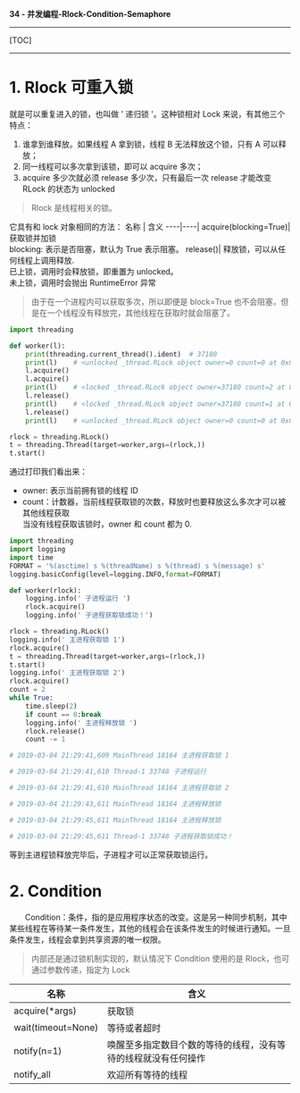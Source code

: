 **34 - 并发编程-Rlock-Condition-Semaphore**

---

[TOC]

---

# 1. Rlock 可重入锁
就是可以重复进入的锁，也叫做 ' 递归锁 '。这种锁相对 Lock 来说，有其他三个特点：
1. 谁拿到谁释放。如果线程 A 拿到锁，线程 B 无法释放这个锁，只有 A 可以释放；
2. 同一线程可以多次拿到该锁，即可以 acquire 多次；
3. acquire 多少次就必须 release 多少次，只有最后一次 release 才能改变 RLock 的状态为 unlocked

> Rlock 是线程相关的锁。  

它具有和 lock 对象相同的方法：
名称 | 含义
----|----|
acquire(blocking=True)| 获取锁并加锁 <br>blocking: 表示是否阻塞，默认为 True 表示阻塞。
release()| 释放锁，可以从任何线程上调用释放.<br> 已上锁，调用时会释放锁，即重置为 unlocked。<br> 未上锁，调用时会抛出 RuntimeError 异常

> 由于在一个进程内可以获取多次，所以即便是 block=True 也不会阻塞，但是在一个线程没有释放完，其他线程在获取时就会阻塞了。  

```python
import threading

def worker(l):
    print(threading.current_thread().ident)  # 37180
    print(l)    # <unlocked _thread.RLock object owner=0 count=0 at 0x000001CA920FA3C8>
    l.acquire()
    l.acquire()
    print(l)    # <locked _thread.RLock object owner=37180 count=2 at 0x000001CA920FA3C8>
    l.release()
    print(l)    # <locked _thread.RLock object owner=37180 count=1 at 0x000001CA920FA3C8>
    l.release()
    print(l)    # <unlocked _thread.RLock object owner=0 count=0 at 0x000001A35A7EA3C8>

rlock = threading.RLock()
t = threading.Thread(target=worker,args=(rlock,))
t.start()

```

通过打印我们看出来：
- owner: 表示当前拥有锁的线程 ID
- count：计数器，当前线程获取锁的次数，释放时也要释放这么多次才可以被其他线程获取  
当没有线程获取该锁时，owner 和 count 都为 0.

```python
import threading
import logging
import time
FORMAT = '%(asctime) s %(threadName) s %(thread) s %(message) s'
logging.basicConfig(level=logging.INFO,format=FORMAT)

def worker(rlock):
    logging.info(' 子进程运行 ')
    rlock.acquire()
    logging.info(' 子进程获取锁成功！')

rlock = threading.RLock()
logging.info(' 主进程获取锁 1')
rlock.acquire()
t = threading.Thread(target=worker,args=(rlock,))
t.start()
logging.info(' 主进程获取锁 2')
rlock.acquire()
count = 2
while True:
    time.sleep(2)
    if count == 0:break
    logging.info(' 主进程释放锁 ')
    rlock.release()
    count -= 1

# 2019-03-04 21:29:41,609 MainThread 18164 主进程获取锁 1

# 2019-03-04 21:29:41,610 Thread-1 33748 子进程运行

# 2019-03-04 21:29:41,610 MainThread 18164 主进程获取锁 2

# 2019-03-04 21:29:43,611 MainThread 18164 主进程释放锁

# 2019-03-04 21:29:45,611 MainThread 18164 主进程释放锁

# 2019-03-04 21:29:45,611 Thread-1 33748 子进程获取锁成功！

```

等到主进程锁释放完毕后，子进程才可以正常获取锁运行。

# 2. Condition
&emsp;&emsp;Condition：条件，指的是应用程序状态的改变。这是另一种同步机制，其中某些线程在等待某一条件发生，其他的线程会在该条件发生的时候进行通知。一旦条件发生，线程会拿到共享资源的唯一权限。

> 内部还是通过锁机制实现的，默认情况下 Condition 使用的是 Rlock，也可通过参数传递，指定为 Lock  

| 名称 | 含义 |
|---|---|
acquire(*args)| 获取锁 |
wait(timeout=None)| 等待或者超时 |
notify(n=1)| 唤醒至多指定数目个数的等待的线程，没有等待的线程就没有任何操作 |
notify_all | 欢迎所有等待的线程 |